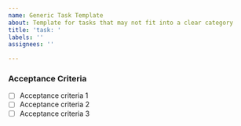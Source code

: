 ```yaml
---
name: Generic Task Template
about: Template for tasks that may not fit into a clear category
title: 'task: '
labels: ''
assignees: ''

---
```


### Acceptance Criteria

- [ ] Acceptance criteria 1
- [ ] Acceptance criteria 2
- [ ] Acceptance criteria 3
